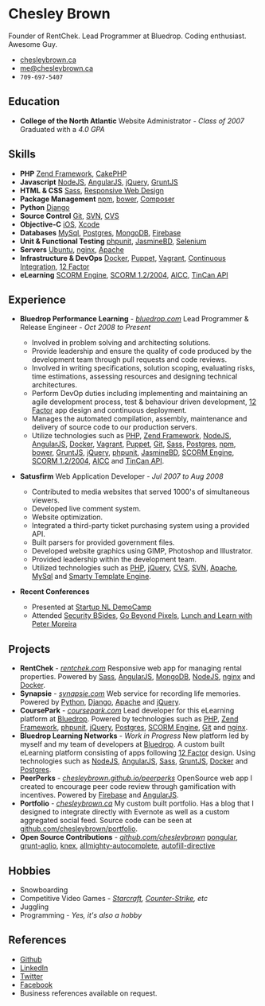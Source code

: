 Chesley Brown
======
Founder of RentChek. Lead Programmer at Bluedrop. Coding enthusiast. Awesome Guy.

- [chesleybrown.ca](http://chesleybrown.ca)
- [me@chesleybrown.ca](mailto:me@chesleybrown.ca)
- `709-697-5407`

## Education

- **College of the North Atlantic**
Website Administrator - _Class of 2007_
Graduated with a _4.0 GPA_


## Skills

- **PHP**
[Zend Framework](http://framework.zend.com), [CakePHP](http://cakephp.org)
- **Javascript**
[NodeJS](http://nodejs.org), [AngularJS](https://angularjs.org), [jQuery](http://jquery.com), [GruntJS](http://gruntjs.com)
- **HTML & CSS**
[Sass](http://sass-lang.com), [Responsive Web Design](http://en.wikipedia.org/wiki/Responsive_web_design)
- **Package Management**
[npm](https://www.npmjs.org), [bower](http://bower.io), [Composer](https://getcomposer.org)
- **Python**
[Django](https://www.djangoproject.com)
- **Source Control**
[Git](http://git-scm.com), [SVN](http://subversion.apache.org), [CVS](http://www.nongnu.org/cvs/)
- **Objective-C**
[iOS](https://www.apple.com/ca/ios/), [Xcode](https://developer.apple.com/xcode/)
- **Databases**
[MySql](http://www.mysql.com), [Postgres](http://www.postgresql.org), [MongoDB](http://mongodb.org), [Firebase](http://firebase.com)
- **Unit & Functional Testing**
[phpunit](http://phpunit.de), [JasmineBD](http://jasmine.github.io), [Selenium](http://docs.seleniumhq.org)
- **Servers**
[Ubuntu](http://www.ubuntu.com/download/server), [nginx](http://nginx.org), [Apache](https://httpd.apache.org)
- **Infrastructure & DevOps**
[Docker](http://docker.io), [Puppet](http://puppetlabs.com), [Vagrant](http://www.vagrantup.com), [Continuous Integration](http://en.wikipedia.org/wiki/Continuous_integration), [12 Factor](http://12factor.net)
- **eLearning**
[SCORM Engine](http://scorm.com/engine), [SCORM 1.2/2004](http://en.wikipedia.org/wiki/Sharable_Content_Object_Reference_Model), [AICC](http://en.wikipedia.org/wiki/Aviation_Industry_Computer-Based_Training_Committee), [TinCan API](http://tincanapi.com)


## Experience

- **Bluedrop Performance Learning** - _[bluedrop.com](http://www.bluedrop.com)_
Lead Programmer & Release Engineer - _Oct 2008 to Present_
	- Involved in problem solving and architecting solutions.
	- Provide leadership and ensure the quality of code produced by the development team through pull requests and code reviews.
	- Involved in writing specifications, solution scoping, evaluating risks, time estimations, assessing resources and designing technical architectures.
	- Perform DevOp duties including implementing and maintaining an agile development process, test & behaviour driven development, [12 Factor](http://12factor.net) app design and continuous deployment.
	- Manages the automated compilation, assembly, maintenance and delivery of source code to our production servers.
	- Utilize technologies such as [PHP](https://php.net), [Zend Framework](http://framework.zend.com), [NodeJS](http://nodejs.org), [AngularJS](https://angularjs.org), [Docker](http://docker.io), [Vagrant](http://www.vagrantup.com), [Puppet](http://puppetlabs.com), [Git](http://git-scm.com), [Sass](http://sass-lang.com), [Postgres](http://www.postgresql.org), [npm](https://www.npmjs.org), [bower](http://bower.io), [GruntJS](http://gruntjs.com), [jQuery](http://jquery.com), [phpunit](http://phpunit.de), [JasmineBD](http://jasmine.github.io), [SCORM Engine](http://scorm.com/engine), [SCORM 1.2/2004](http://en.wikipedia.org/wiki/Sharable_Content_Object_Reference_Model), [AICC](http://en.wikipedia.org/wiki/Aviation_Industry_Computer-Based_Training_Committee) and [TinCan API](http://tincanapi.com).

- **Satusfirm**
Web Application Developer - _Jul 2007 to Aug 2008_
	- Contributed to media websites that served 1000's of simultaneous viewers.
	- Developed live comment system.
	- Website optimization.
	- Integrated a third-party ticket purchasing system using a provided API.
	- Built parsers for provided government files.
	- Developed website graphics using GIMP, Photoshop and Illustrator.
	- Provided leadership within the development team.
	- Utilized technologies such as [PHP](https://php.net), [jQuery](http://jquery.com), [CVS](http://www.nongnu.org/cvs/), [SVN](http://subversion.apache.org), [Apache](https://httpd.apache.org), [MySql](http://www.mysql.com) and [Smarty Template Engine](http://www.smarty.net).

- **Recent Conferences**
	- Presented at [Startup NL DemoCamp](http://www.meetup.com/StartupNL/events/168636192/)
	- Attended [Security BSides](http://www.securitybsides.com), [Go Beyond Pixels](http://gobeyondpixels.com), [Lunch and Learn with Peter Moreira](http://www.meetup.com/StartupNL/events/180033782/)


## Projects

- **RentChek** - _[rentchek.com](https://rentchek.com)_
Responsive web app for managing rental properties. Powered by [Sass](http://sass-lang.com), [AngularJS](https://angularjs.org), [MongoDB](http://mongodb.org), [NodeJS](http://nodejs.org), [nginx](http://nginx.org) and [Docker](http://docker.io).
- **Synapsie** - _[synapsie.com](http://synapsie.com)_
Web service for recording life memories. Powered by [Python](https://www.python.org), [Django](https://www.djangoproject.com), [Apache](https://httpd.apache.org) and [jQuery](http://jquery.com).
- **CoursePark** - _[coursepark.com](https://www.coursepark.com)_
Lead developer for this eLearning platform at [Bluedrop](http://www.bluedrop.com). Powered by technologies such as [PHP](https://php.net), [Zend Framework](http://framework.zend.com), [phpunit](http://phpunit.de), [jQuery](http://jquery.com), [Postgres](http://www.postgresql.org), [SCORM Engine](http://scorm.com/engine), [Git](http://git-scm.com) and [nginx](http://nginx.org).
- **Bluedrop Learning Networks** - _Work in Progress_
New platform led by myself and my team of developers at [Bluedrop](http://www.bluedrop.com). A custom built eLearning platform consisting of apps following [12 Factor](http://12factor.net) design. Using technologies such as [NodeJS](http://nodejs.org), [AngularJS](https://angularjs.org), [Sass](http://sass-lang.com), [GruntJS](http://gruntjs.com), [Docker](http://docker.io) and [Postgres](http://www.postgresql.org).
- **PeerPerks** - _[chesleybrown.github.io/peerperks](http://chesleybrown.github.io/peerperks/)_
OpenSource web app I created to encourage peer code review through gamification with incentives. Powered by [Firebase](http://firebase.com) and [AngularJS](https://angularjs.org).
- **Portfolio** - _[chesleybrown.ca](http://chesleybrown.ca)_
My custom built portfolio. Has a blog that I designed to integrate directly with Evernote as well as a custom aggregated social feed. Source code can be seen at [github.com/chesleybrown/portfolio](https://github.com/chesleybrown/portfolio).
- **Open Source Contributions** - _[github.com/chesleybrown](https://github.com/chesleybrown)_
[pongular](https://github.com/FungusHumungus/pongular), [grunt-aglio](https://github.com/arbus/grunt-aglio), [knex](https://github.com/tgriesser/knex), [allmighty-autocomplete](https://github.com/JustGoscha/allmighty-autocomplete), [autofill-directive](https://github.com/chesleybrown/autofill-directive)


## Hobbies

- Snowboarding
- Competitive Video Games - _[Starcraft](http://starcraft2.com), [Counter-Strike](http://blog.counter-strike.net), etc_
- Juggling
- Programming - _Yes, it's also a hobby_

## References

- [Github](https://github.com/chesleybrown)
- [LinkedIn](http://www.linkedin.com/pub/chesley-brown/10/1a5/18b)
- [Twitter](https://twitter.com/chesley)
- [Facebook](https://facebook.com/chesleybrown)
- Business references available on request.
